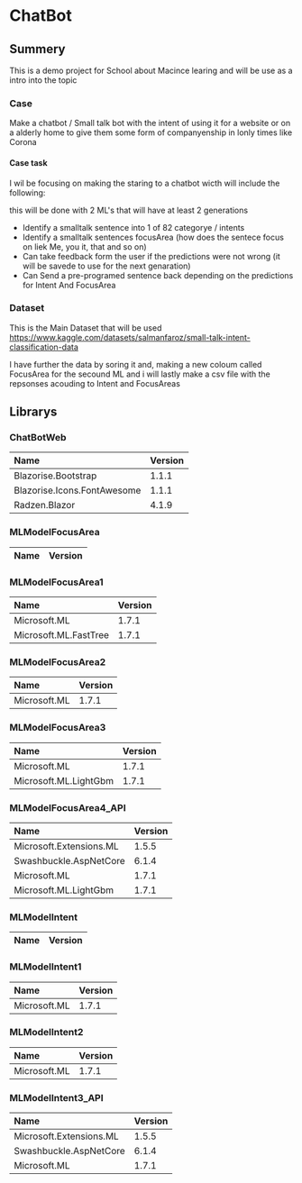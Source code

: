 ﻿# ChatBot

## Summery

This is a demo project for School about Macince learing
and will be use as a intro into the topic


### Case

Make a chatbot / Small talk bot with the intent of using it for a website or
on a alderly home to give them some form of companyenship in lonly times like
Corona


#### Case task

I wil be focusing on making the staring to a chatbot wicth will include the following:

this will be done with 2 ML's that will have at least 2 generations

- Identify a smalltalk sentence into 1 of 82 categorye / intents
- Identify a smalltalk sentences focusArea (how does the sentece focus on liek Me, you it, that and so on)
- Can take feedback form the user if the predictions were not wrong (it will be savede to use for the next genaration)
- Can Send a pre-programed sentence back depending on the predictions for Intent And FocusArea


### Dataset

This is the Main Dataset that will be used
https://www.kaggle.com/datasets/salmanfaroz/small-talk-intent-classification-data

I have further the data by soring it and, making a new coloum called FocusArea for the secound ML
and i will lastly make a csv file with the repsonses acouding to Intent and FocusAreas



## Librarys

### ChatBotWeb
| Name                        | Version |
| :-------------------------- | :------ |
| Blazorise.Bootstrap         | 1.1.1   |
| Blazorise.Icons.FontAwesome | 1.1.1   |
| Radzen.Blazor               | 4.1.9   |


### MLModelFocusArea
| Name | Version |
| :--- | :------ |


### MLModelFocusArea1
| Name                  | Version |
| :-------------------- | :------ |
| Microsoft.ML          | 1.7.1   |
| Microsoft.ML.FastTree | 1.7.1   |


### MLModelFocusArea2
| Name         | Version |
| :----------- | :------ |
| Microsoft.ML | 1.7.1   |


### MLModelFocusArea3
| Name                  | Version |
| :-------------------- | :------ |
| Microsoft.ML          | 1.7.1   |
| Microsoft.ML.LightGbm | 1.7.1   |


### MLModelFocusArea4_API
| Name                    | Version |
| :---------------------- | :------ |
| Microsoft.Extensions.ML | 1.5.5   |
| Swashbuckle.AspNetCore  | 6.1.4   |
| Microsoft.ML            | 1.7.1   |
| Microsoft.ML.LightGbm   | 1.7.1   |


### MLModelIntent
| Name | Version |
| :--- | :------ |


### MLModelIntent1
| Name         | Version |
| :----------- | :------ |
| Microsoft.ML | 1.7.1   |


### MLModelIntent2
| Name         | Version |
| :----------- | :------ |
| Microsoft.ML | 1.7.1   |


### MLModelIntent3_API
| Name                    | Version |
| :---------------------- | :------ |
| Microsoft.Extensions.ML | 1.5.5   |
| Swashbuckle.AspNetCore  | 6.1.4   |
| Microsoft.ML            | 1.7.1   |







